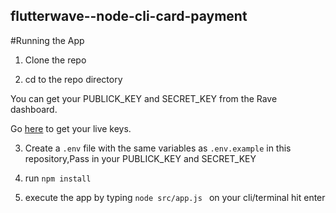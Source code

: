 ## flutterwave--node-cli-card-payment

#Running the App
1. Clone the repo

2. cd to the repo directory <br>


 You can get your PUBLICK_KEY and SECRET_KEY from the Rave dashboard. 

 Go [here](https://rave.flutterwave.com/dashboard/settings/apis) to get your live keys.
 
3. Create a `.env` file with the same variables as `.env.example` in this repository,Pass in your PUBLICK_KEY and SECRET_KEY <br>

4. run ``npm install`` <br>

5. execute the app by typing  `` node src/app.js  `` on your cli/terminal hit enter<br>







